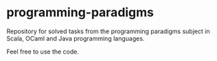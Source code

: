 # programming-paradigms
Repository for solved tasks from the programming paradigms subject in Scala, OCaml and Java programming languages.

Feel free to use the code.

